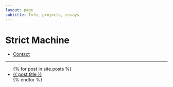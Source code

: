 ```yaml
---
layout: page
subtitle: Info, projects, essays
---
```


<h1>Strict Machine</h1>

<ul class="posts-list">
	<li>
		<a class="contact-button" href="/contact">Contact</a>
	</li>
</ul>

<hr />

<ul class="posts-list">
{% for post in site.posts %}
	<li>
		<a class="post-link" href="{{ post.url | prepend: site.baseurl }}">{{ post.title }}</a>
	</li>
{% endfor %}
</ul>
